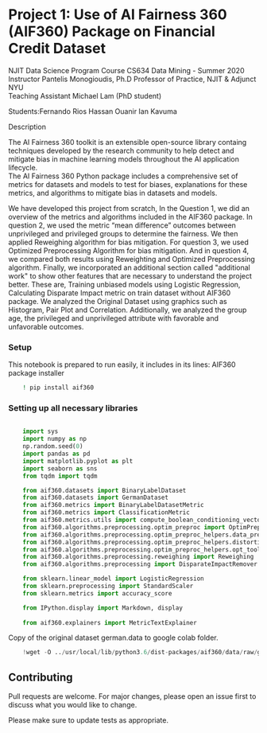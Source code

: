 Project 1: Use of AI Fairness 360 (AIF360) Package on Financial Credit Dataset
==============================================================================

NJIT Data Science Program Course
CS634 Data Mining - Summer 2020 <br>
Instructor Pantelis Monogioudis, Ph.D Professor of Practice, NJIT & Adjunct NYU<br>
Teaching Assistant Michael Lam (PhD student)


Students:Fernando Rios Hassan Ouanir Ian Kavuma


Description

The AI Fairness 360 toolkit is an extensible open-source library containg techniques developed by the research community to help detect and mitigate bias in machine learning models throughout the AI application lifecycle. <br> The AI Fairness 360 Python package includes a comprehensive set of metrics for datasets and models to test for biases,
explanations for these metrics, and algorithms to mitigate bias in datasets and models. 

We have developed this project from scratch, In the Question 1, we did an overview of the metrics and algorithms included in the AIF360 package. In question 2, we used the metric “mean difference” outcomes between unprivileged and privileged groups to determine the fairness. We then applied Reweighing algorithm for bias mitigation. For question 3, we used Optimized Preprocessing Algorithm for bias mitigation. And in question 4, we compared both results using Reweighting and Optimized Preprocessing algorithm. Finally, we incorporated an additional section called "additional work" to show other features that are necessary to understand the project better. These are, Training unbiased models using Logistic Regression, Calculating Disparate Impact metric on train dataset without AIF360 package. We analyzed the Original Dataset using graphics such as Histogram, Pair Plot and Correlation. Additionally, we analyzed the group age, the privileged and unprivileged attribute with favorable and unfavorable outcomes.


### Setup 

This notebook is prepared to run easily, it includes in its lines:
AIF360 package installer
```bash
	! pip install aif360
``` 
### Setting up all necessary libraries

```python 

	import sys
	import numpy as np
	np.random.seed(0)
	import pandas as pd
	import matplotlib.pyplot as plt
	import seaborn as sns
	from tqdm import tqdm

	from aif360.datasets import BinaryLabelDataset
	from aif360.datasets import GermanDataset
	from aif360.metrics import BinaryLabelDatasetMetric
	from aif360.metrics import ClassificationMetric
	from aif360.metrics.utils import compute_boolean_conditioning_vector
	from aif360.algorithms.preprocessing.optim_preproc import OptimPreproc
	from aif360.algorithms.preprocessing.optim_preproc_helpers.data_preproc_functions import load_preproc_data_german
	from aif360.algorithms.preprocessing.optim_preproc_helpers.distortion_functions import get_distortion_german
	from aif360.algorithms.preprocessing.optim_preproc_helpers.opt_tools import OptTools
	from aif360.algorithms.preprocessing.reweighing import Reweighing
	from aif360.algorithms.preprocessing import DisparateImpactRemover

	from sklearn.linear_model import LogisticRegression
	from sklearn.preprocessing import StandardScaler
	from sklearn.metrics import accuracy_score

	from IPython.display import Markdown, display
	
	from aif360.explainers import MetricTextExplainer
```
Copy of the original dataset german.data to google colab folder.

``` python  
	!wget -O ../usr/local/lib/python3.6/dist-packages/aif360/data/raw/german/german.data https://archive.ics.uci.edu/ml/machine-learning-databases/statlog/german/german.data
``` 
## Contributing 
Pull requests are welcome. For major changes, please open an issue first to discuss what you would like to change.

Please make sure to update tests as appropriate.
